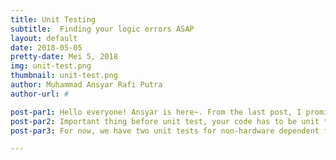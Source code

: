 ```yaml
---
title: Unit Testing
subtitle:  Finding your logic errors ASAP
layout: default
date: 2018-05-05
pretty-date: Mei 5, 2018
img: unit-test.png
thumbnail: unit-test.png
author: Muhammad Ansyar Rafi Putra
author-url: #

post-par1: Hello everyone! Ansyar is here~. From the last post, I promise to share my unit testing experience. The first time i heard about unit test was 3 weeks ago. Our PM told us, software team, to use unit test to catch any logic mistake early. Then, I began studying unit test. It took a couple of days to understand the basic. After that, i learned that it's not possible to apply unit test by using Arduino official IDE, this is the reason why we are using PlatformIO now.
post-par2: Important thing before unit test, your code has to be unit test-able. That means the code cannot have only one main function, instead split it into several test-able functions. After splitting the functions, i tried to build the test cases, then i realized another obstacle. In PlatformIO, there are two types of unit tests, first one is unit test for the whole code (note that any arduino code is hardware dependent), second one is non-hardaware dependent unit test for C/C++ using unity library. The hardware dependent function has to be uploaded to the board before testing it, but the normal one doesn't. 
post-par3: For now, we have two unit tests for non-hardware dependent functions. In my opinion, unit test is an awesome tool. I used it to test the command reception function, testing if the software can receive the telecommand properly. Then, I found that my function had one logic mistake that cause the whole code to crumble and the code was compile-errors free. Then I realized, no compile errors doesn't mean your code is working. Yes, that's it for today. Have a nice weekend peeps!!

---
```


